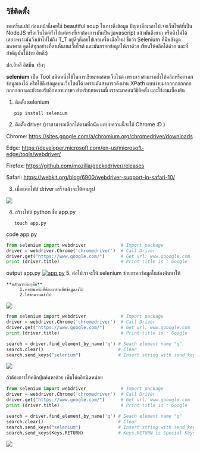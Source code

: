 ## วิธีติดตั้ง

ขอเกริ่นแปป ก่อนหน้านี้เคยใช้ beautiful soup ในการดึงข้อมูล ปัญหาคือเวลาไปเจอเว็บไซต์ที่เป็น NodeJS หรือเว็บไซต์ทั่วไปแต่ตรงที่เราต้องการมันเป็น javascript แล้วมันดึงยาก หรือดึงไม่ได้เลย เพราะมันวิ่งเข้าไปไม่ถึง T_T อยู่ดีๆก็เลยไปเจอเครื่องมือใหม่ ชื่อว่า Selenium ที่มีพลังดูดมหาศาล ดูดได้ทุกอย่างที่ตาเห็นบนเว็บไซต์ และมันกรอกข้อมูลให้เราด้วย เขียนให้คลิกได้ด้วย และที่สำคัญมันใช้ง่าย อิหลี:)

ปล.อิหลี อิสมีน จริงๆ


**selenium** เป็น Tool ชนิดหนึ่งใช้ในการเขียนทดสอบเว็บไซต์ เพราะเราสามารถสั่งให้คลิกหรือกรอกข้อมูลเองได้ 
หรือใช้ดึงข้อมูลบนเว็บไซต์ได้ เพราะมันสามารถดึงผ่าน XPath แบบง่ายมากกกกกกกกกกกกกกก และยังรองรับอีกหลายภาษา
สำหรับบทความนี้ เราจะมาสอนวิธีติดตั้ง และใช้งานเบื้องต้น



1. ติดตั้ง selenium
  ```shell
     pip install selenium
```
2. ติดตั้ง driver (เราสามารถเลือกได้ตามที่ถนัด แต่บทความนี้จะใช้ Chrome :D )

Chrome:	https://sites.google.com/a/chromium.org/chromedriver/downloads

Edge:	https://developer.microsoft.com/en-us/microsoft-edge/tools/webdriver/

Firefox:	https://github.com/mozilla/geckodriver/releases

Safari:	https://webkit.org/blog/6900/webdriver-support-in-safari-10/


3. เมื่อแตกไฟล์ driver เสร็จแล้วจะได้ตามรูป

[![](https://i.imgur.com/jXEhjHO.png)](https://i.imgur.com/jXEhjHO.png)

4. สร้างไฟล์ python ชื่อ app.py
  ```shell
     touch app.py
```
code app.py
```python
from selenium import webdriver             # Import package
driver = webdriver.Chrome('chromedriver')  # Call Driver
driver.get("https://www.google.com/")      # Get url: www.gooogle.com
print (driver.title)                       # Print title is : Google
```
output app.py
[![app.py](https://i.imgur.com/eZR7GuP.png "app.py")](https://i.imgur.com/eZR7GuP.png "app.py")
5. ต่อไปเราจะให้ selenium ช่วยกรอกข้อมูลในช่องค้นหาให้

	**หลักการง่ายๆคือ**
		 1.หาตำแหน่งที่ต้องการจะคีย์ข้อมูลลงไป
		 2.ใส่ข้อความเข้าไป
[![](https://i.imgur.com/EBRahBs.png)](https://i.imgur.com/EBRahBs.png)
```python
from selenium import webdriver             # Import package
driver = webdriver.Chrome('chromedriver')  # Call Driver
driver.get("https://www.google.com/")      # Get url: www.gooogle.com
print (driver.title)                       # Print title is : Google

search = driver.find_element_by_name('q') # Seach element name "q"
search.clear()                            # Clear
search.send_keys("selenium")              # Insert string with send_keys()
```
[![](https://i.imgur.com/gpDWzZL.gif)](https://i.imgur.com/gpDWzZL.gif)


ถ้าต้องการให้คลิกปุ่มค้นหาด้วย เพิ่มโค้ดอีกนิดหน่อย

```python
from selenium import webdriver             # Import package
driver = webdriver.Chrome('chromedriver')  # Call Driver
driver.get("https://www.google.com/")      # Get url: www.gooogle.com
print (driver.title)                       # Print title is : Google

search = driver.find_element_by_name('q') # Seach element name "q"
search.clear()                            # Clear
search.send_keys("selenium")              # Insert string with send_keys()
search.send_keys(Keys.RETURN)             # Keys.RETURN is Special Keys
```
[![](https://i.imgur.com/EGZjMSH.gif)](https://i.imgur.com/EGZjMSH.gif)





